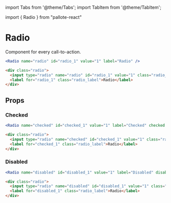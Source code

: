 ---
---
import Tabs from '@theme/Tabs';
import TabItem from '@theme/TabItem';

import { Radio } from "pallote-react"

# Radio

Component for every call-to-action.

<div class="docs__block">
  <Radio name="radio" id="radio_1" value="1" label="Radio" />
</div>

<Tabs groupId="package" queryString>
  <TabItem value="react" label="React">

```jsx
<Radio name="radio" id="radio_1" value="1" label="Radio" />
```
  </TabItem>
  <TabItem value="css" label="CSS">

```html
<div class="radio">
  <input type="radio" name="radio" id="radio_1" value="1" class="radio_control" />
  <label for="radio_1" class="radio_label">Radio</label>
</div>
```
  </TabItem>
</Tabs>

## Props

### Checked

<div class="docs__block">
  <Radio name="checked" id="checked_1" value="1" label="Checked" checked />
</div>

<Tabs groupId="package" queryString>
  <TabItem value="react" label="React">

```jsx
<Radio name="checked" id="checked_1" value="1" label="Checked" checked />
```
  </TabItem>
  <TabItem value="css" label="CSS">

```html
<div class="radio">
  <input type="radio" name="checked" id="checked_1" value="1" class="radio_control" checked />
  <label for="checked_1" class="radio_label">Radio</label>
</div>
```
  </TabItem>
</Tabs>

### Disabled

<div class="docs__block">
  <Radio name="disabled" id="disabled_1" value="1" label="Disabled" disabled />
</div>

<Tabs groupId="package" queryString>
  <TabItem value="react" label="React">

```jsx
<Radio name="disabled" id="disabled_1" value="1" label="Disabled" disabled />
```
  </TabItem>
  <TabItem value="css" label="CSS">

```html
<div class="radio">
  <input type="radio" name="disabled" id="disabled_1" value="1" class="radio_control" disabled />
  <label for="disabled_1" class="radio_label">Radio</label>
</div>
```
  </TabItem>
</Tabs>
